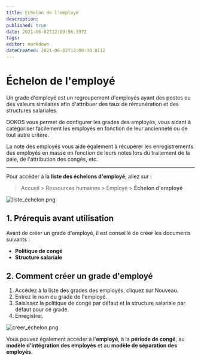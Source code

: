 ```yaml
---
title: Échelon de l'employé
description: 
published: true
date: 2021-06-02T12:09:56.337Z
tags: 
editor: markdown
dateCreated: 2021-06-02T12:09:30.811Z
---
```


# Échelon de l'employé

Un grade d'employé est un regroupement d'employés ayant des postes ou des valeurs similaires afin d'attribuer des taux de rémunération et des structures salariales.

DOKOS vous permet de configurer les grades des employés, vous aidant à catégoriser facilement les employés en fonction de leur ancienneté ou de tout autre critère.

La note des employés vous aide également à récupérer les enregistrements des employés en masse en fonction de leurs notes lors du traitement de la paie, de l'attribution des congés, etc.

---

Pour accéder à la **liste des échelons d'employé**, allez sur :

> Accueil > Ressources humaines > Employé > **Échelon d'employé**

![liste_échelon.png](/content/rh/employee-grade/liste_échelon.png)

## 1. Prérequis avant utilisation

Avant de créer un grade d'employé, il est conseillé de créer les documents suivants :

- **Politique de congé**
- **Structure salariale**

## 2. Comment créer un grade d'employé

1. Accédez à la liste des grades des employés, cliquez sur Nouveau.
2. Entrez le nom du grade de l'employé.
3. Saisissez la politique de congé par défaut et la structure salariale par défaut pour ce grade.
4. Enregistrer.

![créer_échelon.png](/content/rh/employee-grade/créer_échelon.png)

Vous pouvez également accéder à l'**employé**, à la **période de congé**, au **modèle d'intégration des employés** et au **modèle de séparation des employés**.

